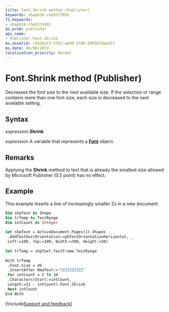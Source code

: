 ```yaml
---
title: Font.Shrink method (Publisher)
keywords: vbapb10.chm5373991
f1_keywords:
- vbapb10.chm5373991
ms.prod: publisher
api_name:
- Publisher.Font.Shrink
ms.assetid: c5626ef2-5351-ab49-bf86-690587daed1f
ms.date: 06/08/2019
localization_priority: Normal
---
```



# Font.Shrink method (Publisher)

Decreases the font size to the next available size. If the selection or range contains more than one font size, each size is decreased to the next available setting.


## Syntax

_expression_.**Shrink**

_expression_ A variable that represents a **[Font](Publisher.Font.md)** object.


## Remarks

Applying the **Shrink** method to text that is already the smallest size allowed by Microsoft Publisher (0.5 point) has no effect.


## Example

This example inserts a line of increasingly smaller Zs in a new document.

```vb
Dim shpText As Shape 
Dim trTemp As TextRange 
Dim intCount As Integer 
 
Set shpText = ActiveDocument.Pages(1).Shapes _ 
 .AddTextbox(Orientation:=pbTextOrientationHorizontal, _ 
 Left:=100, Top:=100, Width:=300, Height:=50) 
 
Set trTemp = shpText.TextFrame.TextRange 
 
With trTemp 
 .Font.Size = 45 
 .InsertAfter NewText:="ZZZZZZZZZZ" 
 For intCount = 2 To 10 
 .Characters(Start:=intCount, _ 
 Length:=11 - intCount).Font.Shrink 
 Next intCount 
End With
```

[!include[Support and feedback](~/includes/feedback-boilerplate.md)]